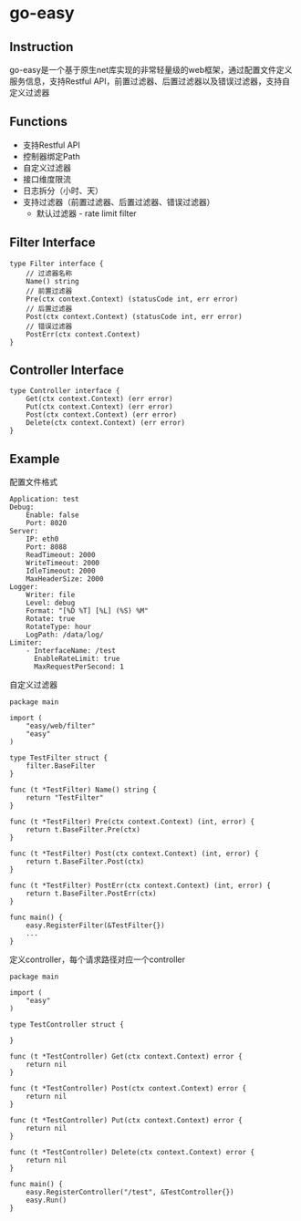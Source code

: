 # go-easy

## Instruction

go-easy是一个基于原生net库实现的非常轻量级的web框架，通过配置文件定义服务信息，支持Restful API，前置过滤器、后置过滤器以及错误过滤器，支持自定义过滤器



## Functions

* 支持Restful API
* 控制器绑定Path
* 自定义过滤器
* 接口维度限流
* 日志拆分（小时、天）
* 支持过滤器（前置过滤器、后置过滤器、错误过滤器）
  * 默认过滤器 - rate limit filter



## Filter Interface

```
type Filter interface {
	// 过滤器名称
    Name() string
    // 前置过滤器
    Pre(ctx context.Context) (statusCode int, err error)
    // 后置过滤器
    Post(ctx context.Context) (statusCode int, err error)
    // 错误过滤器
    PostErr(ctx context.Context)
}
```



## Controller Interface

```
type Controller interface {
    Get(ctx context.Context) (err error)
    Put(ctx context.Context) (err error)
    Post(ctx context.Context) (err error)
    Delete(ctx context.Context) (err error)
}
```





## Example

配置文件格式

```
Application: test
Debug:
    Enable: false
    Port: 8020
Server:
    IP: eth0
    Port: 8088
    ReadTimeout: 2000
    WriteTimeout: 2000
    IdleTimeout: 2000
    MaxHeaderSize: 2000
Logger:
    Writer: file
    Level: debug
    Format: "[%D %T] [%L] (%S) %M"
    Rotate: true
    RotateType: hour
    LogPath: /data/log/
Limiter:
    - InterfaceName: /test
      EnableRateLimit: true
      MaxRequestPerSecond: 1
```



自定义过滤器

```
package main

import (
	"easy/web/filter"
	"easy"
)

type TestFilter struct {
    filter.BaseFilter
}

func (t *TestFilter) Name() string {
    return "TestFilter"
}

func (t *TestFilter) Pre(ctx context.Context) (int, error) {
    return t.BaseFilter.Pre(ctx)
}

func (t *TestFilter) Post(ctx context.Context) (int, error) {
    return t.BaseFilter.Post(ctx)
}

func (t *TestFilter) PostErr(ctx context.Context) (int, error) {
    return t.BaseFilter.PostErr(ctx)
}

func main() {
    easy.RegisterFilter(&TestFilter{})
 	...
}
```

定义controller，每个请求路径对应一个controller

```
package main

import (
	"easy"
)

type TestController struct {
    
}

func (t *TestController) Get(ctx context.Context) error {
    return nil
}

func (t *TestController) Post(ctx context.Context) error {
    return nil
}

func (t *TestController) Put(ctx context.Context) error {
    return nil
}

func (t *TestController) Delete(ctx context.Context) error {
    return nil
}

func main() {
    easy.RegisterController("/test", &TestController{})
    easy.Run()
}
```



